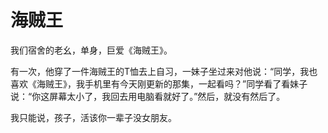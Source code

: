 # 海贼王

我们宿舍的老幺，单身，巨爱《海贼王》。

有一次，他穿了一件海贼王的T恤去上自习，一妹子坐过来对他说：“同学，我也喜欢《海贼王》，我手机里有今天刚更新的那集，一起看吗？”同学看了看妹子说：“你这屏幕太小了，我回去用电脑看就好了。”然后，就没有然后了。

我只能说，孩子，活该你一辈子没女朋友。
